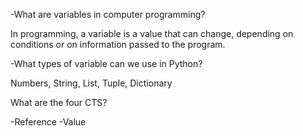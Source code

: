 -What are variables in computer programming?

In programming, a variable is a value that can change, depending on conditions or on information passed to the program.

-What types of variable can we use in Python?

Numbers, String, List, Tuple, Dictionary

What are the four CTS?

-Reference
-Value
